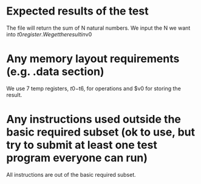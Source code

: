 # Expected results of the test

The file will return the sum of N natural numbers. We input the N we want into $t0 register. We get the result in$v0

# Any memory layout requirements (e.g. .data section)

We use 7 temp registers, $t0-$t6, for operations and $v0 for storing the result.

# Any instructions used outside the basic required subset (ok to use, but try to submit at least one test program everyone can run)

All instructions are out of the basic required subset.
